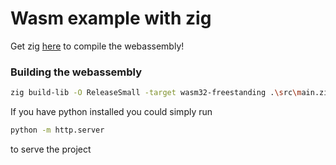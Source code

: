# Wasm example with zig

Get zig [here](https://ziglang.org/learn/getting-started/#package-managers) to compile the webassembly!

### Building the webassembly
```bash
zig build-lib -O ReleaseSmall -target wasm32-freestanding .\src\main.zig -dynamic -rdynamic
```

If you have python installed you could simply run
```bash
python -m http.server
``` 
to serve the project